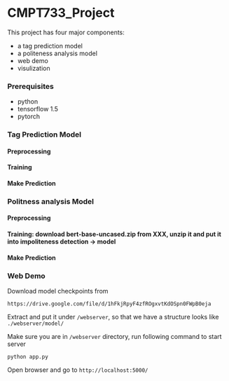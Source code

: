 # CMPT733_Project

This project has four major components:

* a tag prediction model
* a politeness analysis model
* web demo
* visulization


### Prerequisites

* python
* tensorflow 1.5
* pytorch

### Tag Prediction Model

#### Preprocessing

#### Training

#### Make Prediction

### Politness analysis Model

#### Preprocessing

#### Training: download bert-base-uncased.zip from XXX, unzip it and put it into impoliteness detection -> model

#### Make Prediction

### Web Demo

Download model checkpoints from 

```
https://drive.google.com/file/d/1hFkjRpyF4zfROgxvtKdOSpn0FWpB0eja
```

Extract and put it under ```/webserver```, so that we have a structure looks like ```./webserver/model/ ```


Make sure you are in ```/webserver``` directory, run following command to start server

```
python app.py
```

Open browser and go to ```http://localhost:5000/```


